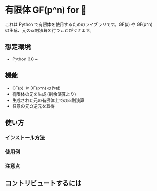 # 有限体 GF(p^n) for 🐍

これは Python で有限体を使用するためのライブラリです。GF(p) や GF(p^n) の生成、元の四則演算を行うことができます。

## 想定環境

- Python 3.8 ~

## 機能

- GF(p) や GF(p^n) の作成
- 有限体の元を生成 (剰余演算より)
- 生成された元の有限体上での四則演算
- 任意の元の逆元を取得

## 使い方

### インストール方法

### 使用例

### 注意点

## コントリビュートするには
